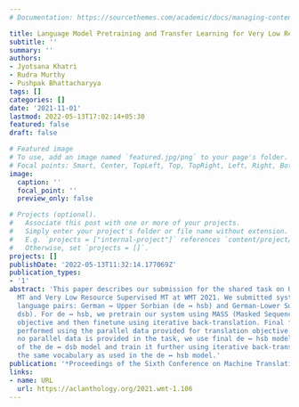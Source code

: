 ```yaml
---
# Documentation: https://sourcethemes.com/academic/docs/managing-content/

title: Language Model Pretraining and Transfer Learning for Very Low Resource Languages
subtitle: ''
summary: ''
authors:
- Jyotsana Khatri
- Rudra Murthy
- Pushpak Bhattacharyya
tags: []
categories: []
date: '2021-11-01'
lastmod: 2022-05-13T17:02:14+05:30
featured: false
draft: false

# Featured image
# To use, add an image named `featured.jpg/png` to your page's folder.
# Focal points: Smart, Center, TopLeft, Top, TopRight, Left, Right, BottomLeft, Bottom, BottomRight.
image:
  caption: ''
  focal_point: ''
  preview_only: false

# Projects (optional).
#   Associate this post with one or more of your projects.
#   Simply enter your project's folder or file name without extension.
#   E.g. `projects = ["internal-project"]` references `content/project/deep-learning/index.md`.
#   Otherwise, set `projects = []`.
projects: []
publishDate: '2022-05-13T11:32:14.177069Z'
publication_types:
- '1'
abstract: 'This paper describes our submission for the shared task on Unsupervised
  MT and Very Low Resource Supervised MT at WMT 2021. We submitted systems for two
  language pairs: German ↔ Upper Sorbian (de ↔ hsb) and German-Lower Sorbian (de ↔
  dsb). For de ↔ hsb, we pretrain our system using MASS (Masked Sequence to Sequence)
  objective and then finetune using iterative back-translation. Final finetunng is
  performed using the parallel data provided for translation objective. For de ↔ dsb,
  no parallel data is provided in the task, we use final de ↔ hsb model as initialization
  of the de ↔ dsb model and train it further using iterative back-translation, using
  the same vocabulary as used in the de ↔ hsb model.'
publication: '*Proceedings of the Sixth Conference on Machine Translation*'
links:
- name: URL
  url: https://aclanthology.org/2021.wmt-1.106
---
```

